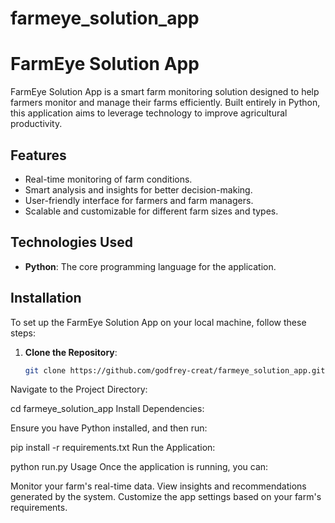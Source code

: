 # farmeye_solution_app
# FarmEye Solution App

FarmEye Solution App is a smart farm monitoring solution designed to help farmers monitor and manage their farms efficiently. Built entirely in Python, this application aims to leverage technology to improve agricultural productivity.

## Features

- Real-time monitoring of farm conditions.
- Smart analysis and insights for better decision-making.
- User-friendly interface for farmers and farm managers.
- Scalable and customizable for different farm sizes and types.

## Technologies Used

- **Python**: The core programming language for the application.

## Installation

To set up the FarmEye Solution App on your local machine, follow these steps:

1. **Clone the Repository**:

   ```bash
   git clone https://github.com/godfrey-creat/farmeye_solution_app.git

Navigate to the Project Directory:

cd farmeye_solution_app
Install Dependencies:

Ensure you have Python installed, and then run:

pip install -r requirements.txt
Run the Application:

python run.py
Usage
Once the application is running, you can:

Monitor your farm's real-time data.
View insights and recommendations generated by the system.
Customize the app settings based on your farm's requirements.
